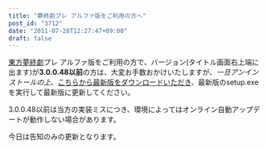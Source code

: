 ```yaml
---
title: "夢終劇プレ アルファ版をご利用の方へ"
post_id: "3712"
date: "2011-07-28T12:27:47+09:00"
draft: false
---
```



[東方夢終劇](/!/thC/)プレ アルファ版をご利用の方で、バージョン(タイトル画面右上端に出ます)が**3.0.0.48以前**の方は、大変お手数おかけいたしますが、_一旦アンインストールの上_、[こちらから最新版をダウンロードいただき](/!/thC/nph-thC3.0TrGetNightlyBuild.cgi)、最新版のsetup.exeを実行して最新版に更新してください。

3.0.0.48以前は当方の実装ミスにつき、環境によってはオンライン自動アップデートが動作しない場合があります。

今日は告知のみの更新となります。
